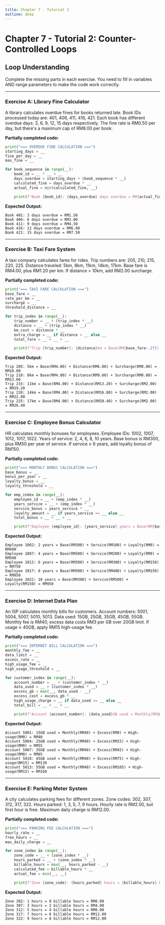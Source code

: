 ```yaml
---
title: Chapter 7 - Tutorial 2
outline: deep
---
```


# Chapter 7 - Tutorial 2: Counter-Controlled Loops

## Loop Understanding 

Complete the missing parts in each exercise. You need to fill in variables AND range parameters to make the code work correctly.

---

### **Exercise A: Library Fine Calculator** <Badge type="tip" text="Exercise" />

A library calculates overdue fines for books returned late. Book IDs processed today are: 401, 406, 411, 416, 421. Each book has different overdue days: 3, 6, 9, 12, 15 days respectively. The fine rate is RM0.50 per day, but there's a maximum cap of RM8.00 per book.

**Partially completed code:**
```python
print("=== OVERDUE FINE CALCULATION ===")
starting_days = __
fine_per_day = __
max_fine = __

for book_sequence in range(__):
    book_id = __ * __ + __
    days_overdue = starting_days + (book_sequence * __)
    calculated_fine = days_overdue * __
    actual_fine = min(calculated_fine, __)

    print(f"Book {book_id}: {days_overdue} days overdue = RM{actual_fine:.2f}")
```

**Expected Output:**
```
Book 401: 3 days overdue = RM1.50
Book 406: 6 days overdue = RM3.00
Book 411: 9 days overdue = RM4.50
Book 416: 12 days overdue = RM6.00
Book 421: 15 days overdue = RM7.50
```

---

### **Exercise B: Taxi Fare System** <Badge type="tip" text="Exercise" />

A taxi company calculates fares for rides. Trip numbers are: 205, 210, 215, 220, 225. Distance traveled: 5km, 8km, 11km, 14km, 17km. Base fare is RM4.00, plus RM1.20 per km. If distance > 10km, add RM2.00 surcharge.

**Partially completed code:**
```python
print("=== TAXI FARE CALCULATION ===")
base_fare = __
rate_per_km = __
surcharge = __
threshold_distance = __

for trip_index in range(__):
    trip_number = __ + (trip_index * __)
    distance = __ + (trip_index * __)
    km_cost = distance * __
    extra_charge = __ if distance > __ else __
    total_fare = __ + __ + __

    print(f"Trip {trip_number}: {distance}km = Base(RM{base_fare:.2f}) + Distance(RM{km_cost:.2f}) + Surcharge(RM{extra_charge:.2f}) = RM{total_fare:.2f}")
```

**Expected Output:**
```
Trip 205: 5km = Base(RM4.00) + Distance(RM6.00) + Surcharge(RM0.00) = RM10.00
Trip 210: 8km = Base(RM4.00) + Distance(RM9.60) + Surcharge(RM0.00) = RM13.60
Trip 215: 11km = Base(RM4.00) + Distance(RM13.20) + Surcharge(RM2.00) = RM19.20
Trip 220: 14km = Base(RM4.00) + Distance(RM16.80) + Surcharge(RM2.00) = RM22.80
Trip 225: 17km = Base(RM4.00) + Distance(RM20.40) + Surcharge(RM2.00) = RM26.40
```

---

### **Exercise C: Employee Bonus Calculator** <Badge type="tip" text="Exercise" />

HR calculates monthly bonuses for employees. Employee IDs: 1002, 1007, 1012, 1017, 1022. Years of service: 2, 4, 6, 8, 10 years. Base bonus is RM300, plus RM50 per year of service. If service ≥ 6 years, add loyalty bonus of RM150.

**Partially completed code:**
```python
print("=== MONTHLY BONUS CALCULATION ===")
base_bonus = __
bonus_per_year = __
loyalty_bonus = __
loyalty_threshold = __

for emp_index in range(__):
    employee_id = __ + (emp_index * __)
    years_service = __ + (emp_index * __)
    service_bonus = years_service * __
    loyalty_amount = __ if years_service >= __ else __
    total_bonus = __ + __ + __

    print(f"Employee {employee_id}: {years_service} years = Base(RM{base_bonus}) + Service(RM{service_bonus}) + Loyalty(RM{loyalty_amount}) = RM{total_bonus}")
```

**Expected Output:**
```
Employee 1002: 2 years = Base(RM300) + Service(RM100) + Loyalty(RM0) = RM400
Employee 1007: 4 years = Base(RM300) + Service(RM200) + Loyalty(RM0) = RM500
Employee 1012: 6 years = Base(RM300) + Service(RM300) + Loyalty(RM150) = RM750
Employee 1017: 8 years = Base(RM300) + Service(RM400) + Loyalty(RM150) = RM850
Employee 1022: 10 years = Base(RM300) + Service(RM500) + Loyalty(RM150) = RM950
```

---

### **Exercise D: Internet Data Plan** <Badge type="tip" text="Exercise" />

An ISP calculates monthly bills for customers. Account numbers: 5001, 5004, 5007, 5010, 5013. Data used: 15GB, 25GB, 35GB, 45GB, 55GB. Monthly fee is RM40, excess data costs RM3 per GB over 20GB limit. If usage ≥ 40GB, apply RM15 high-usage fee.

**Partially completed code:**
```python
print("=== INTERNET BILL CALCULATION ===")
monthly_fee = __
data_limit = __
excess_rate = __
high_usage_fee = __
high_usage_threshold = __

for customer_index in range(__):
    account_number = __ + (customer_index * __)
    data_used = __ + (customer_index * __)
    excess_gb = max(__, data_used - __)
    excess_cost = excess_gb * __
    high_usage_charge = __ if data_used >= __ else __
    total_bill = __ + __ + __

    print(f"Account {account_number}: {data_used}GB used = Monthly(RM{monthly_fee}) + Excess(RM{excess_cost}) + High-usage(RM{high_usage_charge}) = RM{total_bill}")
```

**Expected Output:**
```
Account 5001: 15GB used = Monthly(RM40) + Excess(RM0) + High-usage(RM0) = RM40
Account 5004: 25GB used = Monthly(RM40) + Excess(RM15) + High-usage(RM0) = RM55
Account 5007: 35GB used = Monthly(RM40) + Excess(RM45) + High-usage(RM0) = RM85
Account 5010: 45GB used = Monthly(RM40) + Excess(RM75) + High-usage(RM15) = RM130
Account 5013: 55GB used = Monthly(RM40) + Excess(RM105) + High-usage(RM15) = RM160
```

---

### **Exercise E: Parking Meter System** <Badge type="tip" text="Exercise" />

A city calculates parking fees for different zones. Zone codes: 302, 307, 312, 317, 322. Hours parked: 1, 3, 5, 7, 9 hours. Hourly rate is RM2.00, but first hour is free. Maximum daily charge is RM12.00.

**Partially completed code:**
```python
print("=== PARKING FEE CALCULATION ===")
hourly_rate = __
free_hours = __
max_daily_charge = __

for zone_index in range(__):
    zone_code = __ + (zone_index * __)
    hours_parked = __ + (zone_index * __)
    billable_hours = max(__, hours_parked - __)
    calculated_fee = billable_hours * __
    actual_fee = min(__, __)

    print(f"Zone {zone_code}: {hours_parked} hours = {billable_hours} billable hours = RM{actual_fee:.2f}")
```

**Expected Output:**
```
Zone 302: 1 hours = 0 billable hours = RM0.00
Zone 307: 3 hours = 2 billable hours = RM4.00
Zone 312: 5 hours = 4 billable hours = RM8.00
Zone 317: 7 hours = 6 billable hours = RM12.00
Zone 322: 9 hours = 8 billable hours = RM12.00
```

